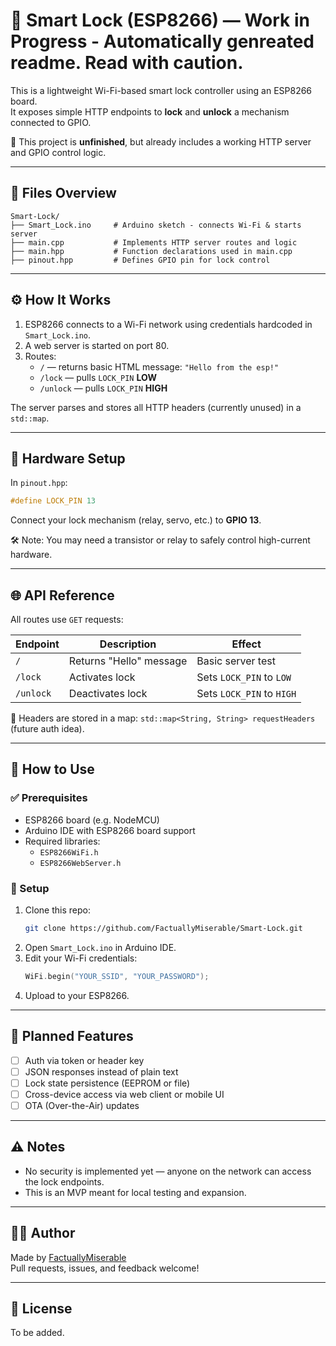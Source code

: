 # 🔐 Smart Lock (ESP8266) — Work in Progress - Automatically genreated readme. Read with caution.

This is a lightweight Wi-Fi-based smart lock controller using an ESP8266 board.  
It exposes simple HTTP endpoints to **lock** and **unlock** a mechanism connected to GPIO.

🧪 This project is **unfinished**, but already includes a working HTTP server and GPIO control logic.

---

## 📁 Files Overview

```
Smart-Lock/
├── Smart_Lock.ino     # Arduino sketch - connects Wi-Fi & starts server
├── main.cpp           # Implements HTTP server routes and logic
├── main.hpp           # Function declarations used in main.cpp
├── pinout.hpp         # Defines GPIO pin for lock control
```

---

## ⚙️ How It Works

1. ESP8266 connects to a Wi-Fi network using credentials hardcoded in `Smart_Lock.ino`.
2. A web server is started on port 80.
3. Routes:
   - `/` — returns basic HTML message: `"Hello from the esp!"`
   - `/lock` — pulls `LOCK_PIN` **LOW**
   - `/unlock` — pulls `LOCK_PIN` **HIGH**

The server parses and stores all HTTP headers (currently unused) in a `std::map`.

---

## 🔌 Hardware Setup

In `pinout.hpp`:

```cpp
#define LOCK_PIN 13
```

Connect your lock mechanism (relay, servo, etc.) to **GPIO 13**.

🛠️ Note: You may need a transistor or relay to safely control high-current hardware.

---

## 🌐 API Reference

All routes use `GET` requests:

| Endpoint   | Description             | Effect                      |
|------------|-------------------------|-----------------------------|
| `/`        | Returns "Hello" message | Basic server test           |
| `/lock`    | Activates lock          | Sets `LOCK_PIN` to `LOW`    |
| `/unlock`  | Deactivates lock        | Sets `LOCK_PIN` to `HIGH`   |

📎 Headers are stored in a map: `std::map<String, String> requestHeaders` (future auth idea).

---

## 🚀 How to Use

### ✅ Prerequisites

- ESP8266 board (e.g. NodeMCU)
- Arduino IDE with ESP8266 board support
- Required libraries:
  - `ESP8266WiFi.h`
  - `ESP8266WebServer.h`

### 🔌 Setup

1. Clone this repo:
   ```bash
   git clone https://github.com/FactuallyMiserable/Smart-Lock.git
   ```
2. Open `Smart_Lock.ino` in Arduino IDE.
3. Edit your Wi-Fi credentials:
   ```cpp
   WiFi.begin("YOUR_SSID", "YOUR_PASSWORD");
   ```
4. Upload to your ESP8266.

---

## 📌 Planned Features

- [ ] Auth via token or header key
- [ ] JSON responses instead of plain text
- [ ] Lock state persistence (EEPROM or file)
- [ ] Cross-device access via web client or mobile UI
- [ ] OTA (Over-the-Air) updates

---

## ⚠️ Notes

- No security is implemented yet — anyone on the network can access the lock endpoints.
- This is an MVP meant for local testing and expansion.

---

## 🧑‍💻 Author

Made by [FactuallyMiserable](https://github.com/FactuallyMiserable)  
Pull requests, issues, and feedback welcome!

---

## 📄 License

To be added.
